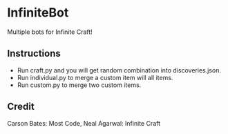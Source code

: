 # InfiniteBot
Multiple bots for Infinite Craft!

## Instructions
- Run craft.py and you will get random combination into discoveries.json.
- Run individual.py to merge a custom item will all items.
- Run custom.py to merge two custom items.

## Credit
Carson Bates: Most Code, Neal Agarwal: Infinite Craft
